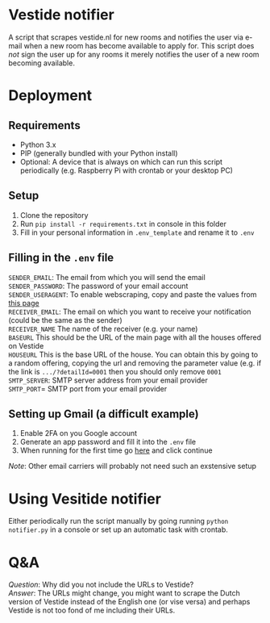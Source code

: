 # Vestide notifier 
 A script that scrapes vestide.nl for new rooms and notifies the user via e-mail when a new room has become available to apply for. This script does _not_ sign the user up for any rooms it merely notifies the user of a new room becoming available.
 

# Deployment
## Requirements
* Python 3.x
* PIP (generally bundled with your Python install)
* Optional: A device that is always on which can run this script periodically (e.g. Raspberry Pi with crontab or your desktop PC)

## Setup
1. Clone the repository 
2. Run `pip install -r requirements.txt` in console in this folder
3. Fill in your personal information in `.env_template` and rename it to `.env`

## Filling in the `.env` file
`SENDER_EMAIL`: The email from which you will send the email <br>
`SENDER_PASSWORD`: The password of your email account <br>
`SENDER_USERAGENT`: To enable webscraping, copy and paste the values from [this page](https://www.google.com/search?q=my+user+agent)<br>
`RECEIVER_EMAIL`: The email on which you want to receive your notification (could be the same as the sender)<br>
`RECEIVER_NAME` The name of the receiver (e.g. your name) <br>
`BASEURL` This should be the URL of the main page with all the houses offered on Vestide<br>
`HOUSEURL` This is the base URL of the house. You can obtain this by going to a random offering, copying the url and removing the parameter value (e.g. if the link is `.../?detailId=0001` then you should only remove `0001`<br>
`SMTP_SERVER`: SMTP server address from your email provider<br>
`SMTP_PORT`= SMTP port from your email provider<br>

## Setting up Gmail (a difficult example)
1. Enable 2FA on you Google account
2. Generate an app password and fill it into the `.env` file
3. When running for the first time go [here](https://accounts.google.com/b/0/DisplayUnlockCaptcha) and click continue

_Note_: Other email carriers will probably not need such an exstensive setup


# Using Vesitide notifier
Either periodically run the script manually by going running `python notifier.py` in a console or set up an automatic task with crontab.

# Q&A
*Question*: Why did you not include the URLs to Vestide?<br> 
*Answer*: The URLs might change, you might want to scrape the Dutch version of Vestide instead of the English one (or vise versa) and perhaps Vestide is not too fond of me including their URLs.

